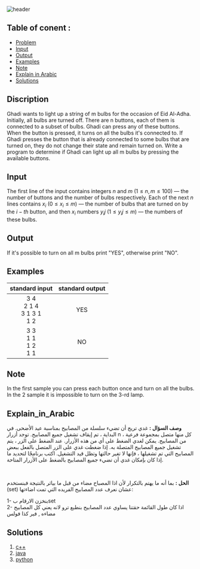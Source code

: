    ![header](https://capsule-render.vercel.app/api?type=waving&color=FF4B56&height=300&section=header&text=E.%20Bulbs&descAlignY=51&descAlign=62)

## Table of conent :
   * [Problem](#Discription)
   * [Input](#Input)
   * [Output](#Output)
   * [Examples](#Examples)
   * [Note](#Note)
   * [Explain in Arabic](#Explain_in_Arabic)
   * [Solutions](#Solutions)


## Discription
Ghadi wants to light up a string of m bulbs for the occasion of Eid Al-Adha. Initially, all bulbs are turned off. There are n buttons, each of them is connected to a subset of bulbs. Ghadi can press any of these buttons. When the button is pressed, it turns on all the bulbs it's connected to. If Ghadi presses the button that is already connected to some bulbs that are turned on, they do not change their state and remain turned on.
Write a program to determine if Ghadi can light up all m bulbs by pressing the available buttons.



## Input
The first line of the input contains integers $n$ and $m$ $(1 ≤ n, m ≤ 100)$ — the number of buttons and the number of bulbs respectively.
Each of the next $n$ lines contains $x_i$ $(0 ≤ x_i ≤ m)$ — the number of bulbs that are turned on by the $i-th$ button, and then $x_i$ numbers $y_ij$ $(1 ≤ y_ij ≤ m)$ — the numbers of these bulbs.


## Output
If it's possible to turn on all m bulbs print "YES", otherwise print "NO".


## Examples
|standard input|standard output|
|:---:|:---:|
|3    4 <br>2   1    4<br>3   1    3    1<br>1   2 | YES|
| 3   3 <br>1   1<br>1   2<br>1   1 | NO |


## Note
In the first sample you can press each button once and turn on all the bulbs. In the 2 sample it is impossible to turn on the 3-rd lamp.


## Explain_in_Arabic
**وصف السؤال :**
غدي تريج أن تضيء سلسلة من المصابيح بمناسبة عيد الأضحى. في البداية ، تم إيقاف تشغيل جميع المصابيح. توجد أزرار n ، كل منها متصل بمجموعة فرعية من المصابيح. يمكن لغدي الضغط على أي من هذه الأزرار. عند الضغط على الزر ، يتم تشغيل جميع المصابيح المتصلة به. إذا ضغطت غدي على الزر المتصل بالفعل ببعض المصابيح التي تم تشغيلها ، فإنها لا تغير حالتها وتظل قيد التشغيل.
اكتب برنامجًا لتحديد ما إذا كان بإمكان غدي أن تضيء جميع المصابيح بالضغط على الأزرار المتاحة.

<br>

**الحل :**  بما أنه ما يهتم بالتكرار لأن اذا المصباح مضاء من قبل ما بياثر بالنتيجة فبنستخدم (set) عشان نعرف عدد المصابيح الفريده التي تمت اضاءتها:<br>

1- بنخزن الارقام بset <br>
2- اذا كان طول القائمة حقتنا يساوي عدد المصابيح بنطبع ترو لانه يعني كل المصابيح مضاءه , فير كذا فولس


## Solutions
  <ol type="1">
      	<li><a href="https://github.com/FatimaALzahrani/BUCPC/blob/main/E/E.cpp">c++</a></li>
        <li><a href="https://github.com/FatimaALzahrani/BUCPC/blob/main/E/E.java">java</a></li>
        <li><a href="https://github.com/FatimaALzahrani/BUCPC/blob/main/E/E.py">python</a></li>
      </ol>
